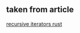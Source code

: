 ## taken from article
[recursive iterators rust](https://fasterthanli.me/articles/recursive-iterators-rust)
